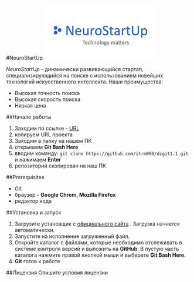 #NeuroStartUp
![](logo.png)

*NeuroStartUp* - динамически развивающийся стартап, специализирующийся на поиске с использованием новейших технологий искусственного интеллекта. Наши преимущества:
* Высокая точность поиска
* Высокая скорость поиска
* Низкая цена

##Начало работы
1. Заходим по ссылке - [URL](https://github.com/itrm000/dzgit1.1.git)
2. копируем URL проекта
3. Заходим в папку на нашем ПК
4. открываем **Git Bash Here**
5. вводим команду: 
`git clone https://github.com/itrm000/dzgit1.1.git`
и нажимаем **Enter**
6. репозиторий скопирован на наш ПК

##Prerequisites
* Git
* браузер  - **Google Chrom, Mozilla Firefox**
* редактор кода

##Установка и запуск
1. Загрузите установщик с [официального сайта](https://git-scm.com) . Загрузка начнется автоматически.
2. Запустите на исполнение загруженный файл.
3. Откройте каталог с файлами, которые необходимо отслеживать в системе контроля версий и выложить на **GitHub**. В пустую часть каталога нажмите правой кнопкой мыши и выберете **Git Bash Here**.
4. **Git** готов к работе


##Лицензия
Опишите условия лицензии
